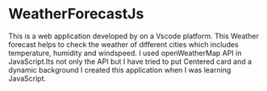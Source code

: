 # WeatherForecastJs
This is a web application developed by on a Vscode platform.
This Weather forecast helps to check the weather of different cities which includes temperature, humidity and windspeed.
I used openWeatherMap API in JavaScript.Its not only the API but I have tried to put Centered card and a dynamic background
I created this application when I was learning JavaScript.
